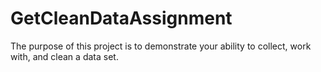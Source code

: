 # GetCleanDataAssignment
The purpose of this project is to demonstrate your ability to collect, work with, and clean a data set.
